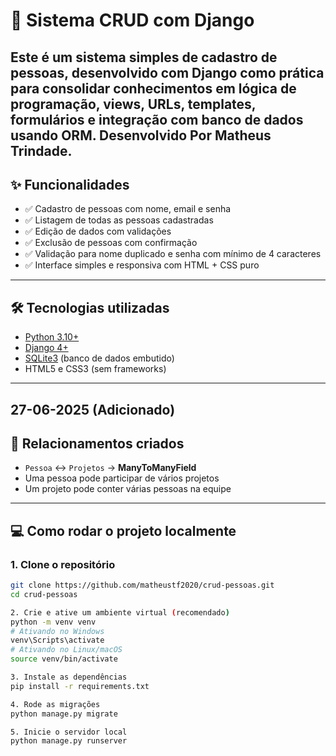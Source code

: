 # 📝 Sistema CRUD com Django

Este é um sistema simples de cadastro de pessoas, desenvolvido com Django como prática para consolidar conhecimentos em lógica de programação, views, URLs, templates, formulários e integração com banco de dados usando ORM.
Desenvolvido Por Matheus Trindade.
---

## ✨ Funcionalidades

- ✅ Cadastro de pessoas com nome, email e senha
- ✅ Listagem de todas as pessoas cadastradas
- ✅ Edição de dados com validações
- ✅ Exclusão de pessoas com confirmação
- ✅ Validação para nome duplicado e senha com mínimo de 4 caracteres
- ✅ Interface simples e responsiva com HTML + CSS puro

---

## 🛠 Tecnologias utilizadas

- [Python 3.10+](https://www.python.org/)
- [Django 4+](https://www.djangoproject.com/)
- [SQLite3](https://www.sqlite.org/) (banco de dados embutido)
- HTML5 e CSS3 (sem frameworks)

---
27-06-2025 (Adicionado)
---

## 🔁 Relacionamentos criados

- `Pessoa` ↔ `Projetos` → **ManyToManyField**
- Uma pessoa pode participar de vários projetos
- Um projeto pode conter várias pessoas na equipe

---

## 💻 Como rodar o projeto localmente

### 1. Clone o repositório

```bash
git clone https://github.com/matheustf2020/crud-pessoas.git
cd crud-pessoas

2. Crie e ative um ambiente virtual (recomendado)
python -m venv venv
# Ativando no Windows
venv\Scripts\activate
# Ativando no Linux/macOS
source venv/bin/activate

3. Instale as dependências
pip install -r requirements.txt

4. Rode as migrações
python manage.py migrate

5. Inicie o servidor local
python manage.py runserver
